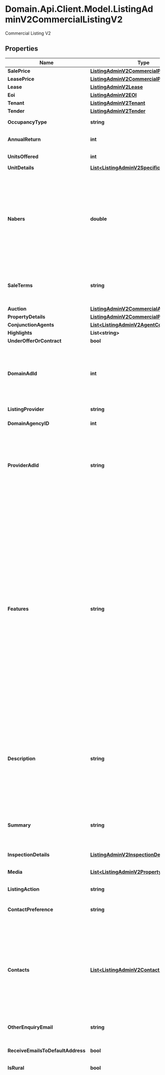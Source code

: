 # Domain.Api.Client.Model.ListingAdminV2CommercialListingV2
Commercial Listing V2
## Properties

Name | Type | Description | Notes
------------ | ------------- | ------------- | -------------
**SalePrice** | [**ListingAdminV2CommercialPrice**](ListingAdminV2CommercialPrice.md) |  | [optional] 
**LeasePrice** | [**ListingAdminV2CommercialPrice**](ListingAdminV2CommercialPrice.md) |  | [optional] 
**Lease** | [**ListingAdminV2Lease**](ListingAdminV2Lease.md) |  | [optional] 
**Eoi** | [**ListingAdminV2EOI**](ListingAdminV2EOI.md) |  | [optional] 
**Tenant** | [**ListingAdminV2Tenant**](ListingAdminV2Tenant.md) |  | [optional] 
**Tender** | [**ListingAdminV2Tender**](ListingAdminV2Tender.md) |  | [optional] 
**OccupancyType** | **string** | Occupancy. Can be &#39;Tenanted&#39;, &#39;Vacant&#39; | [optional] 
**AnnualReturn** | **int** | Integer value of percentage return on this property or business. | [optional] 
**UnitsOffered** | **int** | Integer value of units offered for sale or lease | [optional] 
**UnitDetails** | [**List&lt;ListingAdminV2SpecificUnitDetail&gt;**](ListingAdminV2SpecificUnitDetail.md) | Units details | [optional] 
**Nabers** | **double** | The NABERS Rating is the energy efficiency rating that the property has been measured to have.   This rating is measured in increments of .5 and can range from 0 to 6.   The NABERS rating is required for spaces within office buildings of 1000 square metres or more.  For more information on the NABERS rating system please visit http://www.nabers.gov.au | [optional] 
**SaleTerms** | **string** | Information relating to aspects of the sale, such as required deposit, settlement time. Up to 50 characters, optional. Ignored for lease listings | [optional] 
**Auction** | [**ListingAdminV2CommercialAuction**](ListingAdminV2CommercialAuction.md) |  | [optional] 
**PropertyDetails** | [**ListingAdminV2CommercialProperty**](ListingAdminV2CommercialProperty.md) |  | 
**ConjunctionAgents** | [**List&lt;ListingAdminV2AgentContact&gt;**](ListingAdminV2AgentContact.md) | List of conjunction agents | [optional] 
**Highlights** | **List&lt;string&gt;** | Highlight Items | [optional] 
**UnderOfferOrContract** | **bool** | Set for Sale listings only | [optional] 
**DomainAdId** | **int** | Domain Advertisement Id, not applicable for creating new ads.  Mandatory when updating a listing that belongs to an agency that  is in the process of being migrated between listing providers. | [optional] 
**ListingProvider** | **string** | A string identifying the data provider | [optional] 
**DomainAgencyID** | **int** | The Domain Agency Id number | 
**ProviderAdId** | **string** | External Advertisement Id of up to 50 characters will be stored.&lt;br /&gt;  This value is used to identify an Advertisement for updates and should be unique for listing provider.&lt;br /&gt;  This value is case-insensitive (meaning AAAA will update aaaa). | 
**Features** | **string** |  Comma-separated list of features. 1000 characters in length. Select as appropriate or write your own.  INSIDE: Air conditioning, Ensuite, Floorboards, Indoor Spa, Gym, Alarm System, Intercom, Built in wardrobes, Furnished, Internal Laundry, Pets allowed, Cable or Satellite, Gas, Broadband internet access, Bath, Fireplace(s), Separate Dining Room, Heating, Dishwasher, Study.  OUTSIDE: Tennis Court, Secure Parking, Shed, Fully fenced, Balcony / Deck, Garden / Courtyard, Swimming Pool, Outdoor Spa.  LOCATION: Ground floor, Water Views, North Facing, City Views.  ECO FRIENDLY: Double glazed windows, Energy efficient appliances, Water efficient appliances, Wall / ceiling insulation, Rainwater storage tank, Greywater system, Water efficient fixtures, Solar hot water, Solar panels | [optional] 
**Description** | **string** | Description of the property.  6000 characters in length. The following HTML elements are permitted: &amp;lt;br /&amp;gt;, &amp;lt;p&amp;gt;&amp;lt;/p&amp;gt;, &amp;amp;nbsp;. HTML must be well-formed.  Carriage Returns are interpreted as line breaks. Foreign characters must be HTML encoded, e.g., façade for façade | [optional] 
**Summary** | **string** | &#39;Headline&#39; Any HTML stripped out.  If the Summary is less than 80 characters long then the description is concatenated to it and the total trimmed to 250 characters. | [optional] 
**InspectionDetails** | [**ListingAdminV2InspectionDetails**](ListingAdminV2InspectionDetails.md) |  | [optional] 
**Media** | [**List&lt;ListingAdminV2PropertyMedia&gt;**](ListingAdminV2PropertyMedia.md) | Links to VideoURL, virtual tour or weblink. Maximum length of media URLs is 255 characters. | [optional] 
**ListingAction** | **string** | Sale or Rent | 
**ContactPreference** | **string** | Indicates the listing preferred contact method. Default by both phone and email if not provided. | [optional] 
**Contacts** | [**List&lt;ListingAdminV2Contact&gt;**](ListingAdminV2Contact.md) | Minimum required attributes: First name, last name and E-mail.  If the DomainAgentId is provided, contact information will be based on the existing agent found for that id.  Otherwise first name, last name and email will be used to find the matching contact. A new contact will be created if no contact can be found. | [optional] 
**OtherEnquiryEmail** | **string** | Sets an additional Email Address to which enquiries on the Listing will be sent | [optional] 
**ReceiveEmailsToDefaultAddress** | **bool** | Send email enquiries to the default address for this listing type | [optional] 
**IsRural** | **bool** | True if the property is rural | [optional] 
**Supplementary** | [**List&lt;ListingAdminV2ListingSupplementary&gt;**](ListingAdminV2ListingSupplementary.md) | Rural attributes    *Improvements* (optional)    Available &#x60;types&#x60; (fixed list, optional):  * Machinery Shed  * Shearing Shed  * Workshop  * Shearers Quarters  * Silos  * Other Housing  * Managers Accommodation    *Fencing* (optional)    &#x60;description&#x60; (string, optional): free text fencing description, maximum 250 characters.    *Yards* (optional)    Available &#x60;types&#x60; (fixed list, optional):  * Sheep  * Cattle    *Homestead* (optional)    &#x60;description&#x60; (string, optional): description of the homestead and construction, maximum 250 characters.    &#x60;metadata&#x60; (optional)  * &#x60;area&#x60; (decimal, optional): homestead area in square metres.    Available &#x60;types&#x60; (fixed list, optional):  * Office  * Ensuite  * Tennis Court  * Mains Gas  * Floorboards  * Internal Laundry    *Water* (optional)    &#x60;description&#x60; (string, optional): water comments, maximum 250 characters.    Available &#x60;types&#x60; (fixed list, optional):  * Tank  * Well  * Reticulated  * Bores  * Springs  * Creeks  * Dams  * River    *Crops* (optional)    &#x60;description&#x60; (string, optional): description of the crops, maximum 250 characters.    &#x60;metadata&#x60; (optional)  * &#x60;croppedAnnually&#x60; (decimal, optional): average annual area cropped in hectares.  * &#x60;fallowAnnually&#x60; (decimal, optional): average annual fallow area in hectares.  * &#x60;pastures&#x60; (string, optional): description of pastures available, maximum 250 characters.    *Livestock* (optional)    &#x60;description&#x60; (string, optional): additional comments, maximum 250 characters.    &#x60;metadata&#x60; (optional)  * &#x60;capacity&#x60; (decimal, optional): property carrying capacity in DSE (unit of carry capacity).    Available &#x60;types&#x60; (fixed list, optional):  * Sheep  * Pigs  * Cattle  * Poultry  * Horses  * Exotic  * Goats  * Stud    *Inclusions* (optional)    &#x60;description&#x60; (string, optional): description of plant and machinery included in sale, maximum 250 characters.    &#x60;metadata&#x60; (optional)  * &#x60;livestock&#x60; (string, optional): description of livestock included in sale, maximum 250 characters.  * &#x60;crop&#x60; (string, optional): description of crops included in sale, maximum 250 characters.    *Irrigation* (optional)    &#x60;description&#x60; (string, optional): irrigation comments, maximum 250 characters    &#x60;metadata&#x60; (optional)  * &#x60;rainfall&#x60; (decimal, optional): annual rainfall in millimetres. | [optional] 

[[Back to Model list]](../README.md#documentation-for-models) [[Back to API list]](../README.md#documentation-for-api-endpoints) [[Back to README]](../README.md)

